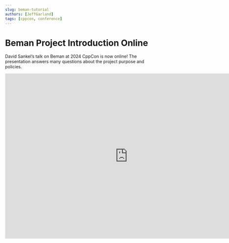 ```yaml
---
slug: beman-tutorial
authors: [JeffGarland]
tags: [cppcon, conference]
---
```


# Beman Project Introduction Online

David Sankel’s talk on Beman at 2024 CppCon is now online! 
The presentation answers many questions about the project purpose and policies. 

<iframe  width="800" height="540" src="https://www.youtube.com/embed/f4JinCpcQOg" frameborder="0" allowFullScreen="true" webkitallowfullscreen="true" mozallowfullscreen="true"></iframe>

<!-- truncate -->
